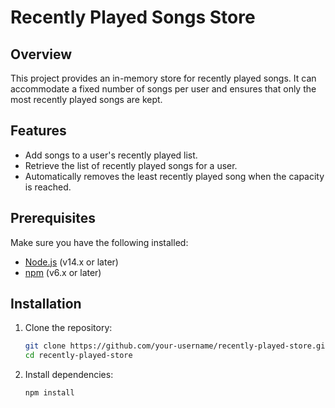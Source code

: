 # Recently Played Songs Store

## Overview

This project provides an in-memory store for recently played songs. It can accommodate a fixed number of songs per user and ensures that only the most recently played songs are kept.

## Features

- Add songs to a user's recently played list.
- Retrieve the list of recently played songs for a user.
- Automatically removes the least recently played song when the capacity is reached.

## Prerequisites

Make sure you have the following installed:
- [Node.js](https://nodejs.org/en/download/) (v14.x or later)
- [npm](https://www.npmjs.com/get-npm) (v6.x or later)

## Installation

1. Clone the repository:

    ```bash
    git clone https://github.com/your-username/recently-played-store.git
    cd recently-played-store
    ```

2. Install dependencies:

    ```bash
    npm install
    ```



